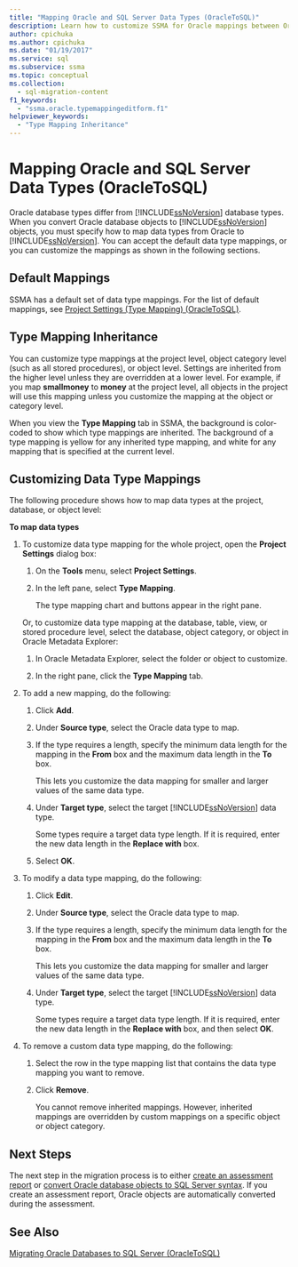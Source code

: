 ```yaml
---
title: "Mapping Oracle and SQL Server Data Types (OracleToSQL)"
description: Learn how to customize SSMA for Oracle mappings between Oracle data types and SQL Server or accept the default.
author: cpichuka
ms.author: cpichuka
ms.date: "01/19/2017"
ms.service: sql
ms.subservice: ssma
ms.topic: conceptual
ms.collection:
  - sql-migration-content
f1_keywords:
  - "ssma.oracle.typemappingeditform.f1"
helpviewer_keywords:
  - "Type Mapping Inheritance"
---
```

# Mapping Oracle and SQL Server Data Types (OracleToSQL)
Oracle database types differ from [!INCLUDE[ssNoVersion](../../includes/ssnoversion-md.md)] database types. When you convert Oracle database objects to [!INCLUDE[ssNoVersion](../../includes/ssnoversion-md.md)] objects, you must specify how to map data types from Oracle to [!INCLUDE[ssNoVersion](../../includes/ssnoversion-md.md)]. You can accept the default data type mappings, or you can customize the mappings as shown in the following sections.  
  
## Default Mappings  
SSMA has a default set of data type mappings. For the list of default mappings, see [Project Settings &#40;Type Mapping&#41; &#40;OracleToSQL&#41;](../../ssma/oracle/project-settings-type-mapping-oracletosql.md).  
  
## Type Mapping Inheritance  
You can customize type mappings at the project level, object category level (such as all stored procedures), or object level. Settings are inherited from the higher level unless they are overridden at a lower level. For example, if you map **smallmoney** to **money** at the project level, all objects in the project will use this mapping unless you customize the mapping at the object or category level.  
  
When you view the **Type Mapping** tab in SSMA, the background is color-coded to show which type mappings are inherited. The background of a type mapping is yellow for any inherited type mapping, and white for any mapping that is specified at the current level.  
  
## Customizing Data Type Mappings  
The following procedure shows how to map data types at the project, database, or object level:  
  
**To map data types**  
  
1.  To customize data type mapping for the whole project, open the **Project Settings** dialog box:  
  
    1.  On the **Tools** menu, select **Project Settings**.  
  
    2.  In the left pane, select **Type Mapping**.  
  
        The type mapping chart and buttons appear in the right pane.  
  
    Or, to customize data type mapping at the database, table, view, or stored procedure level, select the database, object category, or object in Oracle Metadata Explorer:  
  
    1.  In Oracle Metadata Explorer, select the folder or object to customize.  
  
    2.  In the right pane, click the **Type Mapping** tab.  
  
2.  To add a new mapping, do the following:  
  
    1.  Click **Add**.  
  
    2.  Under **Source type**, select the Oracle data type to map.  
  
    3.  If the type requires a length, specify the minimum data length for the mapping in the **From** box and the maximum data length in the **To** box.  
  
        This lets you customize the data mapping for smaller and larger values of the same data type.  
  
    4.  Under **Target type**, select the target [!INCLUDE[ssNoVersion](../../includes/ssnoversion-md.md)] data type.  
  
        Some types require a target data type length. If it is required, enter the new data length in the **Replace with** box.  
  
    5.  Select **OK**.
  
3.  To modify a data type mapping, do the following:  
  
    1.  Click **Edit**.  
  
    2.  Under **Source type**, select the Oracle data type to map.  
  
    3.  If the type requires a length, specify the minimum data length for the mapping in the **From** box and the maximum data length in the **To** box.  
  
        This lets you customize the data mapping for smaller and larger values of the same data type.  
  
    4.  Under **Target type**, select the target [!INCLUDE[ssNoVersion](../../includes/ssnoversion-md.md)] data type.  
  
        Some types require a target data type length. If it is required, enter the new data length in the **Replace with** box, and then select **OK**.
  
4.  To remove a custom data type mapping, do the following:  
  
    1.  Select the row in the type mapping list that contains the data type mapping you want to remove.  
  
    2.  Click **Remove**.  
  
        You cannot remove inherited mappings. However, inherited mappings are overridden by custom mappings on a specific object or object category.  
  
## Next Steps  
The next step in the migration process is to either [create an assessment report](assessing-oracle-schemas-for-conversion-oracletosql.md) or [convert Oracle database objects to SQL Server syntax](converting-oracle-schemas-oracletosql.md). If you create an assessment report, Oracle objects are automatically converted during the assessment.  
  
## See Also  
[Migrating Oracle Databases to SQL Server &#40;OracleToSQL&#41;](../../ssma/oracle/migrating-oracle-databases-to-sql-server-oracletosql.md)  
  
